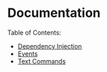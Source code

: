 # Documentation

Table of Contents:

- [Dependency Injection](./docs/di.md)
- [Events](./docs/events.md)
- [Text Commands](./docs/text-commands.md)
